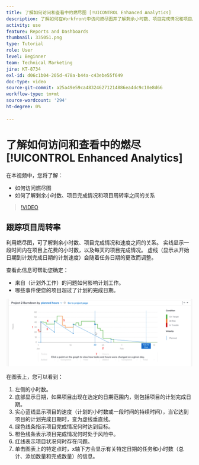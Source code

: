 ```yaml
---
title: 了解如何访问和查看中的燃尽图 [!UICONTROL Enhanced Analytics]
description: 了解如何在Workfront中访问燃尽图并了解剩余小时数、项目完成情况和项目周转率之间的关系。
activity: use
feature: Reports and Dashboards
thumbnail: 335051.png
type: Tutorial
role: User
level: Beginner
team: Technical Marketing
jira: KT-8734
exl-id: d06c1b04-205d-478a-b44a-c43ebe55f649
doc-type: video
source-git-commit: a25a49e59ca483246271214886ea4dc9c10e8d66
workflow-type: tm+mt
source-wordcount: '294'
ht-degree: 0%

---
```


# 了解如何访问和查看中的燃尽 [!UICONTROL Enhanced Analytics]

在本视频中，您将了解：

* 如何访问燃尽图
* 如何了解剩余小时数、项目完成情况和项目周转率之间的关系

>[!VIDEO](https://video.tv.adobe.com/v/335051/?quality=12&learn=on)

## 跟踪项目周转率

利用燃尽图，可了解剩余小时数、项目完成情况和速度之间的关系。 实线显示一段时间内在项目上花费的小时数，以及每天的项目完成情况。 虚线（显示从开始日期到计划完成日期的计划速度）会随着任务日期的更改而调整。

查看此信息可帮助您确定：

* 来自（计划外工作）的问题如何影响计划工作。
* 哪些事件使您的项目超过了计划的完成日期。

![显示燃尽图的图像，该图包含下面项目符号中描述的区域上的数字](assets/section-2-9.png)

在图表上，您可以看到：

1. 左侧的小时数。
1. 底部显示日期，如果项目出现在选定的日期范围内，则包括项目的计划完成日期。
1. 实心蓝线显示项目的速度（计划的小时数或一段时间的持续时间），当它达到项目的计划完成日期时，变为虚线垂直线。
1. 绿色线条指示项目完成情况何时达到目标。
1. 橙色线条表示项目完成情况何时处于风险中。
1. 红线表示项目状况何时存在问题。
1. 单击图表上的特定点时，x轴下方会显示有关特定日期的任务和小时数（总计、添加数量和完成数量）的信息。
